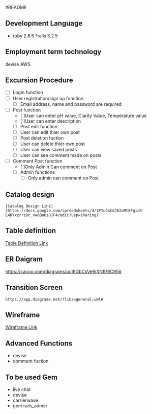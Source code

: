 #README

## Development Language
   * ruby 2.6.5
   *rails 5.2.5
## Employment term technology
   devise
   AWS
## Excursion Procedure
- [ ] Login function
- [ ] User registration/sign up function
  - [ ] Email address, name and password are required
- [ ] Post function
  - [ ]User can enter pH value, Clarity Value, Temperature value
  - [ ]User can enter description
  - [ ] Post edit function
  -  [ ] User can edit thier own post
  - [ ] Post deletion fuction
  - [ ]   User can delete thier own post
  - [ ]   User can view saved posts
  - [ ]   User can see comment made on posts
- [ ] Comment Post function
  - [ ]Only Admin Can comment on Post
  - [ ] Admin functions
    - [ ] Only admin can comment on Post  

## Catalog design
    [Catalog Design Link](https://docs.google.com/spreadsheets/d/1PIuGsCdJ62aMC8FgiaR-E4DYxzrrzDc_vwoBaUzGjF4/edit?usp=sharing)
## Table definition
  [Table Definition Link](https://docs.google.com/spreadsheets/d/1PIuGsCdJ62aMC8FgiaR-E4DYxzrrzDc_vwoBaUzGjF4/edit?usp=sharing)
## ER Daigram
  https://cacoo.com/diagrams/ucI8GbCsVe9jXNft/9C956
## Transition Screen
    https://app.diagrams.net/?libs=general;uml#
## Wireframe
[Wireframe Link](https://cacoo.com/diagrams/IIxVvGeYUmZUIZx7/91094)

## Advanced Functions
   * devise
   * comment fuction

## To be used Gem
   * live chat
   * devise
   * carrierwave
   * gem rails_admin
